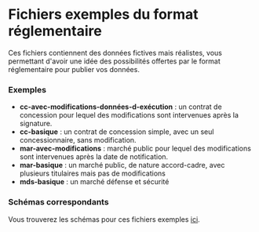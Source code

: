 # Fichiers exemples du format réglementaire

Ces fichiers contiennent des données fictives mais réalistes, vous permettant d'avoir une idée des possibilités offertes par le format réglementaire pour publier vos données.

### Exemples

- **cc-avec-modifications-données-d-exécution** : un contrat de concession pour lequel des modifications sont intervenues après la signature.
- **cc-basique** : un contrat de concession simple, avec un seul concessionnaire, sans modification.
- **mar-avec-modifications** : marché public pour lequel des modifications sont intervenues après la date de notification.
- **mar-basique** : un marché public, de nature accord-cadre, avec plusieurs titulaires mais pas de modifications
- **mds-basique** : un marché défense et sécurité

### Schémas correspondants

Vous trouverez les schémas pour ces fichiers exemples [ici](../../schémas/xml/).
